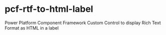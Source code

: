 # pcf-rtf-to-html-label
Power Platform Component Framework Custom Control to display Rich Text Format as HTML in a label
